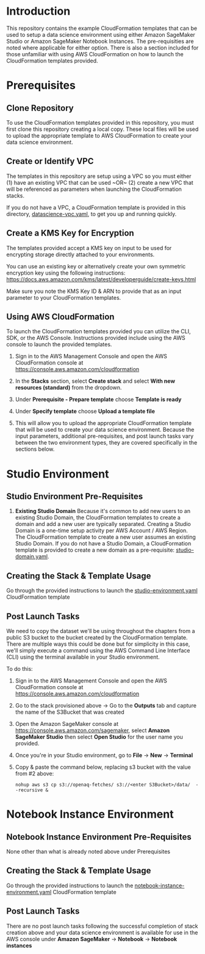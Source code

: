 # Introduction

This repository contains the example CloudFormation templates that can be used to setup a data science environment using either Amazon SageMaker Studio or Amazon SageMaker Notebook Instances. The pre-requisities are noted where applicable for either option.  There is also a section included for those unfamiliar with using AWS CloudFormation on how to launch the CloudFormation templates provided.  

# Prerequisites

## Clone Repository 

To use the CloudFormation templates provided in this repository, you must first clone this repository creating a local copy. These local files will be used to upload the appropriate template to AWS CloudFormation to create your data science environment. 

## Create or Identify VPC 

The templates in this repository are setup using a VPC so you must either (1) have an existing VPC that can be used ~OR~ (2) create a new VPC that will be referenced as parameters when launching the CloudFormation stacks.  

If you do not have a VPC, a CloudFormation template is provided in this directory, [datascience-vpc.yaml](datascience-vpc.yaml), to get you up and running quickly. 

## Create a KMS Key for Encryption

The templates provided accept a KMS key on input to be used for encrypting storage directly attached to your environments.  

You can use an existing key or alternatively create your own symmetric encryption key using the following instructions:  https://docs.aws.amazon.com/kms/latest/developerguide/create-keys.html

Make sure you note the KMS Key ID & ARN to provide that as an input parameter to your CloudFormation templates. 


## Using AWS CloudFormation
 
To launch the CloudFormation templates provided you can utilize the CLI, SDK, or the AWS Console.  Instructions provided include using the AWS console to launch the provided templates. 

1. Sign in to the AWS Management Console and open the AWS CloudFormation console at https://console.aws.amazon.com/cloudformation

2. In the **Stacks** section, select **Create stack** and select **With new resources (standard)** from the dropdown.  

3. Under **Prerequisite - Prepare template** choose **Template is ready** 

4. Under **Specify template** choose **Upload a template file**

5. This will allow you to upload the appropriate CloudFormation template that will be used to create your data science environment.  Because the input parameters, additional pre-requisites, and post launch tasks vary between the two environment types, they are covered specifically in the sections below. 

# Studio Environment

## Studio Environment Pre-Requisites
1. **Existing Studio Domain**  Because it's common to add new users to an existing Studio Domain, the CloudFormation templates to create a domain and add a new user are typically separated.  Creating a Studio Domain is a one-time setup activity per AWS Account / AWS Region.   The CloudFormation template to create a new user assumes an existing Studio Domain.  If you do not have a Studio Domain, a CloudFormation template is provided to create a new domain as a pre-requisite: [studio-domain.yaml](datascience-vpc.yaml).

## Creating the Stack & Template Usage
 
Go through the provided instructions to launch the [studio-environment.yaml](studio-environment.yaml) CloudFormation template

## Post Launch Tasks

We need to copy the dataset we'll be using throughout the chapters from a public S3 bucket to the bucket created by the CloudFormation template.  There are multiple ways this could be done but for simplicity in this case, we'll simply execute a command using the AWS Command Line Interface (CLI) using the terminal available in your Studio environment. 

To do this: 
1. Sign in to the AWS Management Console and open the AWS CloudFormation console at https://console.aws.amazon.com/cloudformation
2. Go to the stack provisioned above -> Go to the **Outputs** tab and capture the name of the S3Bucket that was created
3. Open the Amazon SageMaker console at https://console.aws.amazon.com/sagemaker, select **Amazon SageMaker Studio** then select **Open Studio** for the user name you provided.
4. Once you're in your Studio environment, go to **File** -> **New** -> **Terminal** 
5. Copy & paste the command below, replacing s3 bucket with the value from #2 above: 

       nohup aws s3 cp s3://openaq-fetches/ s3://<enter S3Bucket>/data/  --recursive &

# Notebook Instance Environment

## Notebook Instance Environment Pre-Requisites

None other than what is already noted above under Prerequisites

## Creating the Stack & Template Usage

Go through the provided instructions to launch the [notebook-instance-environment.yaml](notebook-instance-environment.yaml) CloudFormation template

## Post Launch Tasks

There are no post launch tasks following the successful completion of stack creation above and your data science environment is available for use in the AWS console under **Amazon SageMaker** -> **Notebook** -> **Notebook instances**
